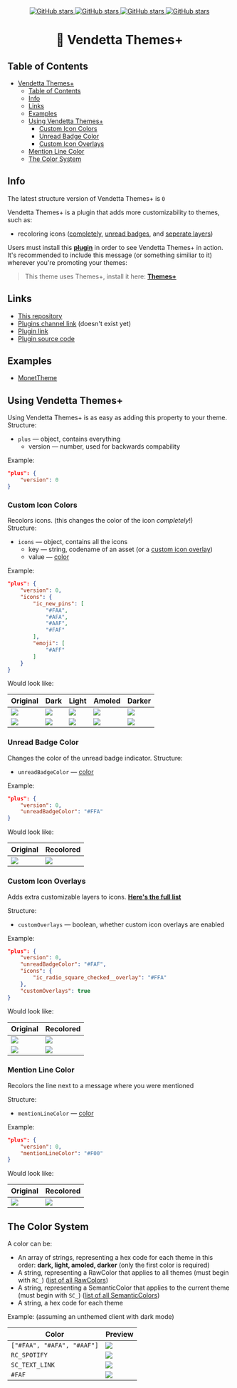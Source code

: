 <div align="center">
	<a href="https://github.com/Gabe616/VendettaThemesPlus/stargazers">
		<img alt="GitHub stars" src="https://img.shields.io/github/stars/Gabe616/VendettaThemesPlus?style=for-the-badge&color=b4befe&labelColor=1e1e2e&logo=starship&logoColor=fff">
	</a>
	<a href="https://github.com/Gabe616/VendettaThemesPlus/issues">
		<img alt="GitHub stars" src="https://img.shields.io/github/issues/Gabe616/VendettaThemesPlus?style=for-the-badge&color=74c7ec&labelColor=1e1e2e&logo=gitbook&logoColor=fff">
	</a>
	<a href="https://github.com/Gabe616/VendettaThemesPlus/issues">
		<img alt="GitHub stars" src="https://img.shields.io/github/issues-pr/Gabe616/VendettaThemesPlus?style=for-the-badge&color=a6e3a1&labelColor=1e1e2e&logo=saucelabs&logoColor=fff">
	</a>
	<a href="https://discord.gg/n9QQ4XhhJP">
		<img alt="GitHub stars" src="https://img.shields.io/discord/1015931589865246730?style=for-the-badge&color=eba0ac&labelColor=1e1e2e&logo=discord&logoColor=fff">
	</a>
</div>
<div align="center">
    <h1>🎨 Vendetta Themes+</h1>
</div>

## Table of Contents

- [Vendetta Themes+](#-vendetta-themes)
  - [Table of Contents](#table-of-contents)
  - [Info](#info)
  - [Links](#links)
  - [Examples](#examples)
  - [Using Vendetta Themes+](#using-vendetta-themes)
    - [Custom Icon Colors](#custom-icon-colors)
    - [Unread Badge Color](#unread-badge-color)
    - [Custom Icon Overlays](#custom-icon-overlays)
  - [Mention Line Color](#mention-line-color)
  - [The Color System](#the-color-system)

## Info

The latest structure version of Vendetta Themes+ is `0`

Vendetta Themes+ is a plugin that adds more customizability to themes, such as:

- recoloring icons ([completely](#custom-icon-colors), [unread badges](#unread-badge-color), and [seperate layers](#custom-icon-overlays))

Users must install this [**plugin**](https://github.com/Gabe616/VendettaPlugins/tree/main/plugins/themes-plus) in order to see Vendetta Themes+ in action.  
It's recommended to include this message (or something similiar to it) wherever you're promoting your themes:

> This theme uses Themes+, install it here: [**Themes+**](https://discord.com/channels/1015931589865246730/1033532783659847710/1093646560128151643)

## Links

- [This repository](https://github.com/Gabe616/VendettaThemesPlus)
- [Plugins channel link](https://discord.com/channels/1015931589865246730/1033532783659847710/1093646560128151643) (doesn't exist yet)
- [Plugin link](https://gabe616.github.io/VendettaPlugins/themes-plus)
- [Plugin source code](https://github.com/Gabe616/VendettaPlugins/tree/main/plugins/themes-plus)

## Examples

- [MonetTheme](https://github.com/Gabe616/VendettaMonetTheme/)

## Using Vendetta Themes+

Using Vendetta Themes+ is as easy as adding this property to your theme.  
Structure:

- `plus` — object, contains everything
  - version — number, used for backwards compability

Example:

```json
"plus": {
	"version": 0
}
```

### Custom Icon Colors

Recolors icons. (this changes the color of the icon _completely_!)  
Structure:

- `icons` — object, contains all the icons
  - key — string, codename of an asset (or a [custom icon overlay](#custom-icon-overlays))
  - value — [color](#the-color-system)

Example:

```json
"plus": {
	"version": 0,
	"icons": {
		"ic_new_pins": [
			"#FAA",
			"#AFA",
			"#AAF",
			"#FAF"
		],
		"emoji": [
			"#AFF"
		]
	}
}
```

Would look like:

| Original                                     | Dark                                     | Light                                     | Amoled                                     | Darker                                     |
| -------------------------------------------- | ---------------------------------------- | ----------------------------------------- | ------------------------------------------ | ------------------------------------------ |
| ![](./assets/icons/ic_new_pins/original.png) | ![](./assets/icons/ic_new_pins/dark.png) | ![](./assets/icons/ic_new_pins/light.png) | ![](./assets/icons/ic_new_pins/amoled.png) | ![](./assets/icons/ic_new_pins/darker.png) |
| ![](./assets/icons/emoji/original.png)       | ![](./assets/icons/emoji/dark.png)       | ![](./assets/icons/emoji/original.png)    | ![](./assets/icons/emoji/dark.png)         | ![](./assets/icons/emoji/dark.png)         |

### Unread Badge Color

Changes the color of the unread badge indicator.
Structure:

- `unreadBadgeColor` — [color](#the-color-system)

Example:

```json
"plus": {
	"version": 0,
	"unreadBadgeColor": "#FFA"
}
```

Would look like:

| Original                                      | Recolored                                      |
| --------------------------------------------- | ---------------------------------------------- |
| ![](./assets/unread-badge-color/original.png) | ![](./assets/unread-badge-color/recolored.png) |

### Custom Icon Overlays

Adds extra customizable layers to icons. [**Here's the full list**](./CUSTOM_ICON_OVERLAYS.md)

Structure:

- `customOverlays` — boolean, whether custom icon overlays are enabled

Example:

```json
"plus": {
	"version": 0,
	"unreadBadgeColor": "#FAF",
	"icons": {
		"ic_radio_square_checked__overlay": "#FFA"
	},
	"customOverlays": true
}
```

Would look like:

| Original                                                          | Recolored                                                          |
| ----------------------------------------------------------------- | ------------------------------------------------------------------ |
| ![](./assets/custom-overlay/ic_new_pins/original.png)             | ![](./assets/custom-overlay/ic_new_pins/recolored.png)             |
| ![](./assets/custom-overlay/ic_radio_square_checked/original.png) | ![](./assets/custom-overlay/ic_radio_square_checked/recolored.png) |

### Mention Line Color

Recolors the line next to a message where you were mentioned

Structure:

- `mentionLineColor` — [color](#the-color-system)

Example:

```json
"plus": {
	"version": 0,
	"mentionLineColor": "#F00"
}
```

Would look like:

| Original                                      | Recolored                                      |
| --------------------------------------------- | ---------------------------------------------- |
| ![](./assets/mention-line-color/original.png) | ![](./assets/mention-line-color/recolored.png) |

## The Color System

A color can be:

- An array of strings, representing a hex code for each theme in this order: **dark, light, amoled, darker** (only the first color is required)
- A string, representing a RawColor that applies to all themes (must begin with `RC_`) ([list of all RawColors](https://github.com/Gabe616/VendettaThemeUtil/blob/main/colors/latest/RawColors.json))
- A string, representing a SemanticColor that applies to the current theme (must begin with `SC_`) ([list of all SemanticColors](https://github.com/Gabe616/VendettaThemeUtil/blob/main/colors/latest/SemanticColors.json))
- A string, a hex code for each theme

Example: (assuming an unthemed client with dark mode)

| Color                      | Preview                         |
| -------------------------- | ------------------------------- |
| `["#FAA", "#AFA", "#AAF"]` | ![](./assets/colors/first.svg)  |
| `RC_SPOTIFY`               | ![](./assets/colors/second.svg) |
| `SC_TEXT_LINK`             | ![](./assets/colors/third.svg)  |
| `#FAF`                     | ![](./assets/colors/fourth.svg) |

